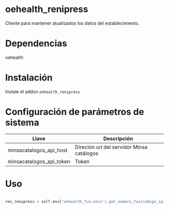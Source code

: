 # oehealth_renipress

Cliente para mantener atualizados los datos del establecimiento.

# Dependencias

oehealth

# Instalación

Instale el addon `oehealth_renipress`

# Configuración de parámetros de sistema

Llave | Descripción
-----|-----
minsacatalogos_api_host| Direción url del servidor Minsa catálogos
minsacatalogos_api_token | Token


# Uso

```python

res_renipress = self.env["oehealth_fua.eess'].get_numero_fua(codigo_ipress)

```

